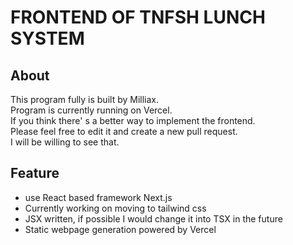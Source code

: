 # FRONTEND OF TNFSH LUNCH SYSTEM 

## About

This program fully is built by Milliax.<br>
Program is currently running on Vercel.<br>
If you think there' s a better way to implement the frontend.<br>
Please feel free to edit it and create a new pull request.<br>
I will be willing to see that.

## Feature

* use React based framework Next.js
* Currently working on moving to tailwind css
* JSX written, if possible I would change it into TSX in the future
* Static webpage generation powered by Vercel